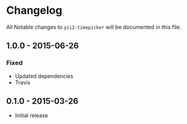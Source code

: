 # Changelog

All Notable changes to `yii2-timepicker` will be documented in this file.

## 1.0.0 - 2015-06-26

### Fixed
- Updated dependencies
- Travis

## 0.1.0 - 2015-03-26

- Initial release
